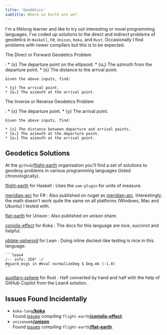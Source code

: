 ```yaml
---
title: 'Geodetics'
subtitle: Where on Earth are we?
---
```

I'm a lifelong learner and like to try out interesting or novel programming
languages.  I've coded up solutions to the direct and indirect problems of
geodetics in `Haskell`, `F#`, `Unison`, `Koka`, and `Rust`.  Occasionally I
find problems with newer compilers but this is to be expected.

The Direct or Forward Geodetics Problem

:   * {x} The departure point on the ellipsoid.
    * {α₁} The azimuth from the departure point.
    * {s} The distance to the arrival point.

    Given the above inputs, find:

    * {y} The arrival point.
    * {α₂} The azimuth at the arrival point.

The Inverse or Reverse Geodetics Problem

:   * {x} The departure point.
    * {y} The arrival point.

    Given the above inputs, find:

    * {s} The distance between departure and arrival points.
    * {α₁} The azimuth at the departure point.
    * {α₂} The azimuth at the arrival point.

## Geodetics Solutions

At the `github`/[flight-earth](https://github.com/flight-earth) organisation
you'll find a set of solutions to geodesy problems in various programming
languages (listed chronologically).

[flight-earth](https://github.com/GlideAngle/flare-timing/tree/main/lang-haskell/earth) for Haskell
: Uses the `uom-plugin` for units of measure.

[meridian-arc](https://github.com/flight-earth/meridian-arc) for F#
: Also published on nuget as
[meridian-arc](https://www.nuget.org/packages/meridian-arc/). Interestingly, the
math doesn't work quite the same on all platforms (Windows, Mac and Ubuntu) I
tested with.

[flat-earth](https://github.com/flight-earth/flat-earth) for Unison
: Also published on unison share.

[coriolis-effect](https://github.com/flight-earth/coriolis-effect) for Koka
: The docs for this language are nice, succinct and helpful.

[oblate-spheroid](https://github.com/flight-earth/oblate-spheroid) for Lean
: Doing inline doctest-like testing is nice in this language:

    ```lean4
    /-- info: 359° -/
    #guard_msgs in #eval normalizeDeg $ Deg.mk (-1.0)
    ```

[auxillary-sphere](https://github.com/flight-earth/coriolis-effect) for Rust
: Half converted by hand and half with the help of GitHub Copilot from the Lean4 solution.

## Issues Found Incidentally

* `koka-lang`[**/koka**](http://koka-lang.org/)  
Found
[issues](https://github.com/koka-lang/koka/issues/created_by/philderbeast)
compiling
`flight-earth`[**/coriolis-effect**](https://github.com/flight-earth/coriolis-effect).
* `unisonweb`[**/unison**](https://www.unisonweb.org/)  
Found
[issues](https://github.com/unisonweb/unison/issues/created_by/philderbeast)
compiling
`flight-earth`[**/flat-earth**](https://github.com/flight-earth/flat-earth).
